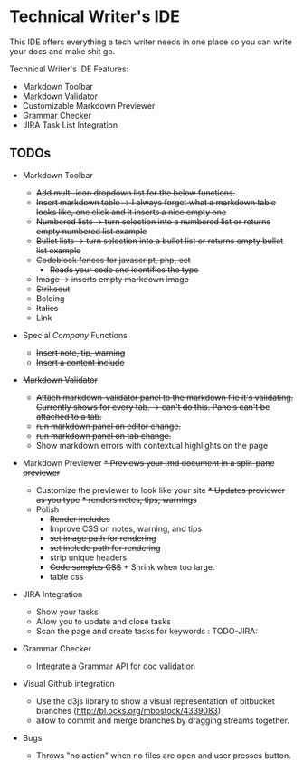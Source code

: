 # Technical Writer's IDE
This IDE offers everything a tech writer needs in one place so you can write your docs and make shit go.

Technical Writer's IDE Features:

* Markdown Toolbar
* Markdown Validator
* Customizable Markdown Previewer
* Grammar Checker
* JIRA Task List Integration

## TODOs

* Markdown Toolbar
  * ~~Add multi-icon dropdown list for the below functions.~~
  * ~~Insert markdown table -> I always forget what a markdown table looks like, one click and it inserts a nice empty one~~
  * ~~Numbered lists -> turn selection into a numbered list or returns empty numbered list example~~
  * ~~Bullet lists -> turn selection into a bullet list or returns empty bullet list example~~
  * ~~Codeblock fences for javascript, php, ect~~
    * ~~Reads your code and identifies the type~~
  * ~~Image -> inserts empty markdown image~~
  * ~~Strikeout~~
  * ~~Bolding~~
  * ~~Italics~~
  * ~~Link~~

* Special *Company* Functions
  * ~~Insert note, tip, warning~~
  * ~~Insert a content include~~

* ~~Markdown Validator~~
  * ~~Attach markdown-validator panel to the markdown file it's validating. Currently shows for every tab. -> can't do this. Panels can't be attached to a tab.~~
  * ~~run markdown panel on editor change.~~
  * ~~run markdown panel on tab change.~~
  * Show markdown errors with contextual highlights on the page

* Markdown Previewer
  ~~* Previews your .md document in a split-pane previewer~~
  * Customize the previewer to look like your site
  ~~* Updates previewer as you type~~
  ~~* renders notes, tips, warnings~~
  * Polish
    * ~~Render includes~~
    * Improve CSS on notes, warning, and tips
    * ~~set image path for rendering~~
    * ~~set include path for rendering~~
    * strip unique headers
    * ~~Code samples CSS~~ + Shrink when too large.
    * table css

* JIRA Integration
  * Show your tasks
  * Allow you to update and close tasks
  * Scan the page and create tasks for keywords : TODO-JIRA:

* Grammar Checker
  * Integrate a Grammar API for doc validation

* Visual Github integration
  * Use the d3js library to show a visual representation of bitbucket branches (http://bl.ocks.org/mbostock/4339083)
  * allow to commit and merge branches by dragging streams together.

* Bugs
  * Throws "no action" when no files are open and user presses button.
